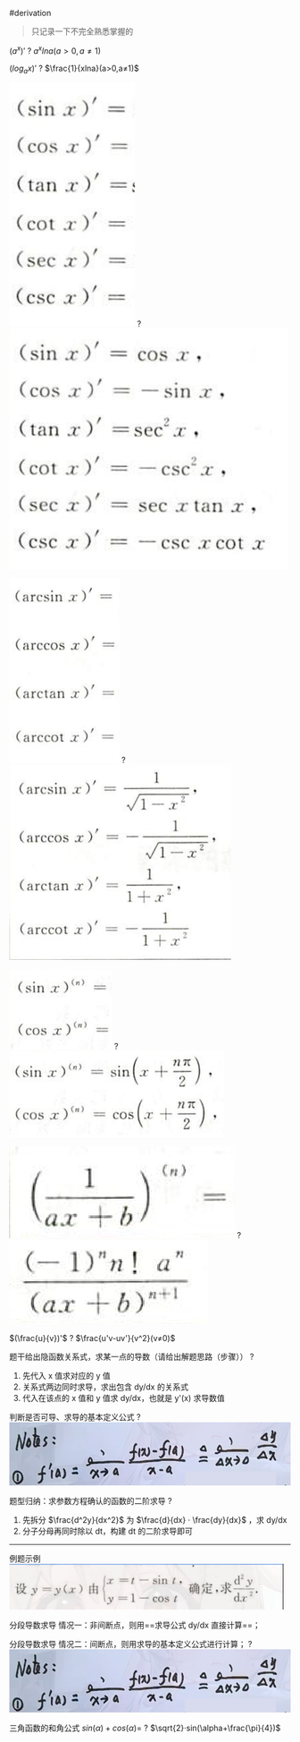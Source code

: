 #derivation

> 只记录一下不完全熟悉掌握的

$(a^x)'$
?
$a^xlna(a>0,a≠1)$
<!--SR:!2023-12-03,3,250-->



$(log_ax)'$
?
$\frac{1}{xlna}(a>0,a≠1)$
<!--SR:!2023-12-03,3,250-->





![|150](asset/Pasted%20image%2020231126195035.png)
?
![|350](asset/Pasted%20image%2020231126195059.png)
<!--SR:!2023-12-03,3,250-->





![|172](asset/Pasted%20image%2020231126195151.png)
?
![](asset/Pasted%20image%2020231126195204.png)
<!--SR:!2023-12-03,3,250-->





![](asset/Pasted%20image%2020231126195234.png)
?
![](asset/Pasted%20image%2020231126195251.png)
<!--SR:!2023-12-03,3,250-->





![](asset/Pasted%20image%2020231126195313.png)
?
![](asset/Pasted%20image%2020231126195323.png)
<!--SR:!2023-12-03,3,250-->


$(\frac{u}{v})'$
?
$\frac{u'v-uv'}{v^2}(v≠0)$
<!--SR:!2023-12-03,3,250-->





题干给出隐函数关系式，求某一点的导数（请给出解题思路（步骤））
?
1. 先代入 x 值求对应的 y 值
2. 关系式两边同时求导，求出包含 dy/dx 的关系式
3. 代入在该点的 x 值和 y 值求 dy/dx，也就是 y'(x) 求导数值
<!--SR:!2023-12-03,3,250-->




判断是否可导、求导的基本定义公式
?
![](asset/Pasted%20image%2020231127142756.png)
<!--SR:!2023-12-03,3,250-->




题型归纳：求参数方程确认的函数的二阶求导
?
1. 先拆分 $\frac{d^2y}{dx^2}$ 为 $\frac{d}{dx} · \frac{dy}{dx}$ ，求 dy/dx
2. 分子分母再同时除以 dt，构建 dt 的二阶求导即可
---
例题示例![](asset/Pasted%20image%2020231127145031.png)
<!--SR:!2023-12-03,3,250-->





分段导数求导
情况一：非间断点，则用==求导公式 dy/dx 直接计算==；
<!--SR:!2023-12-03,3,250-->


分段导数求导
情况二：间断点，则用求导的基本定义公式进行计算；
?
![](asset/Pasted%20image%2020231127142756.png)
<!--SR:!2023-12-03,3,250-->



三角函数的和角公式
$sin(\alpha)+cos(\alpha)=$
?
$\sqrt{2}·sin(\alpha+\frac{\pi}{4})$
<!--SR:!2023-12-03,3,250-->
